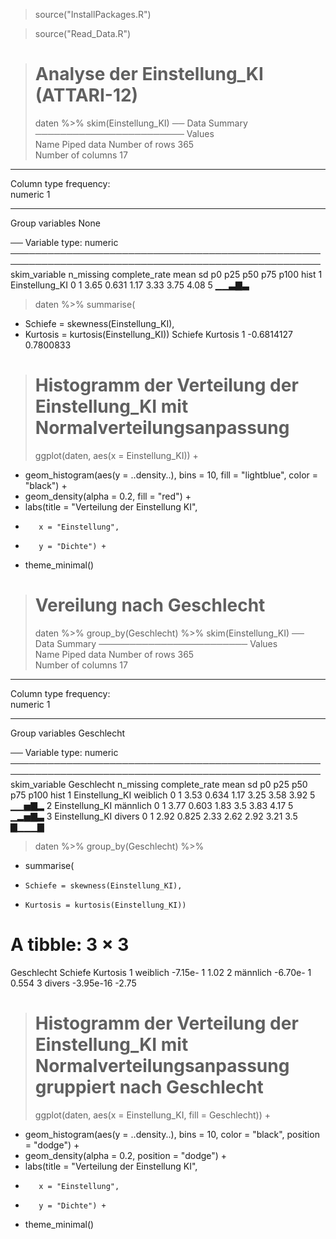 
> source("InstallPackages.R")

> source("Read_Data.R")

> # Analyse der Einstellung_KI (ATTARI-12)
> daten %>% skim(Einstellung_KI) 
── Data Summary ────────────────────────
                           Values    
Name                       Piped data
Number of rows             365       
Number of columns          17        
_______________________              
Column type frequency:               
  numeric                  1         
________________________             
Group variables            None      

── Variable type: numeric ────────────────────────────────────────────────────────────────────────────────────────────────────
  skim_variable  n_missing complete_rate mean    sd   p0  p25  p50  p75 p100 hist 
1 Einstellung_KI         0             1 3.65 0.631 1.17 3.33 3.75 4.08    5 ▁▁▃▇▃

> daten %>% summarise(
+   Schiefe = skewness(Einstellung_KI), 
+   Kurtosis = kurtosis(Einstellung_KI)) 
     Schiefe  Kurtosis
1 -0.6814127 0.7800833

> # Histogramm der Verteilung der Einstellung_KI mit Normalverteilungsanpassung
> ggplot(daten, aes(x = Einstellung_KI)) +
+   geom_histogram(aes(y = ..density..), bins = 10, fill = "lightblue", color = "black") +
+   geom_density(alpha = 0.2, fill = "red") +
+   labs(title = "Verteilung der Einstellung KI",
+        x = "Einstellung",
+        y = "Dichte") +
+   theme_minimal()

> # Vereilung nach Geschlecht
> daten %>% group_by(Geschlecht) %>% skim(Einstellung_KI) 
── Data Summary ────────────────────────
                           Values    
Name                       Piped data
Number of rows             365       
Number of columns          17        
_______________________              
Column type frequency:               
  numeric                  1         
________________________             
Group variables            Geschlecht

── Variable type: numeric ────────────────────────────────────────────────────────────────────────────────────────────────────
  skim_variable  Geschlecht n_missing complete_rate mean    sd   p0  p25  p50  p75 p100 hist 
1 Einstellung_KI weiblich           0             1 3.53 0.634 1.17 3.25 3.58 3.92  5   ▁▁▅▇▂
2 Einstellung_KI männlich           0             1 3.77 0.603 1.83 3.5  3.83 4.17  5   ▁▂▅▇▃
3 Einstellung_KI divers             0             1 2.92 0.825 2.33 2.62 2.92 3.21  3.5 ▇▁▁▁▇

> daten %>% group_by(Geschlecht) %>% 
+   summarise(
+     Schiefe = skewness(Einstellung_KI), 
+     Kurtosis = kurtosis(Einstellung_KI)) 
# A tibble: 3 × 3
  Geschlecht   Schiefe Kurtosis
  <fct>          <dbl>    <dbl>
1 weiblich   -7.15e- 1    1.02 
2 männlich   -6.70e- 1    0.554
3 divers     -3.95e-16   -2.75 

> # Histogramm der Verteilung der Einstellung_KI mit Normalverteilungsanpassung gruppiert nach Geschlecht
> ggplot(daten, aes(x = Einstellung_KI, fill = Geschlecht)) +
+   geom_histogram(aes(y = ..density..), bins = 10, color = "black", position = "dodge") +
+   geom_density(alpha = 0.2, position = "dodge") +
+   labs(title = "Verteilung der Einstellung KI",
+        x = "Einstellung",
+        y = "Dichte") +
+   theme_minimal()
